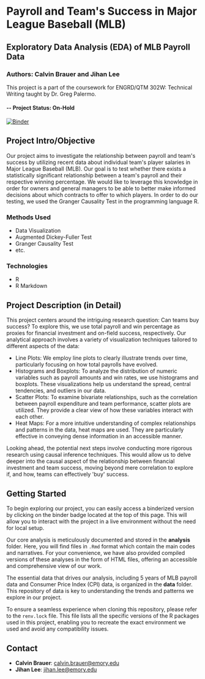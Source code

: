 # Payroll and Team's Success in Major League Baseball (MLB)
## Exploratory Data Analysis (EDA) of MLB Payroll Data
### Authors: Calvin Brauer and Jihan Lee
This project is a part of the coursework for ENGRD/QTM 302W: Technical Writing taught by Dr. Greg Palermo.

#### -- Project Status: On-Hold

[![Binder](http://mybinder.org/badge_logo.svg)](https://mybinder.org/v2/gh/jihan-lee01/eda-project/HEAD)

## Project Intro/Objective
Our project aims to investigate the relationship between payroll and team's success by utilizing recent data about individual team's player salaries in Major League Baseball (MLB). Our goal is to test whether there exists a statistically significant relationship between a team's payroll and their respective winning percentage. We would like to leverage this knowledge in order for owners and general managers to be able to better make informed decisions about which contracts to offer to which players. In order to do our testing, we used the Granger Causality Test in the programming language R.

### Methods Used
* Data Visualization
* Augmented Dickey-Fuller Test
* Granger Causality Test
* etc.

### Technologies
* R 
* R Markdown

## Project Description (in Detail)
This project centers around the intriguing research question: Can teams buy success? To explore this, we use total payroll and win percentage as proxies for financial investment and on-field success, respectively. Our analytical approach involves a variety of visualization techniques tailored to different aspects of the data:

* Line Plots: We employ line plots to clearly illustrate trends over time, particularly focusing on how total payrolls have evolved.
* Histograms and Boxplots: To analyze the distribution of numeric variables such as payroll amounts and win rates, we use histograms and boxplots. These visualizations help us understand the spread, central tendencies, and outliers in our data.
* Scatter Plots: To examine bivariate relationships, such as the correlation between payroll expenditure and team performance, scatter plots are utilized. They provide a clear view of how these variables interact with each other.
* Heat Maps: For a more intuitive understanding of complex relationships and patterns in the data, heat maps are used. They are particularly effective in conveying dense information in an accessible manner.

Looking ahead, the potential next steps involve conducting more rigorous research using causal inference techniques. This would allow us to delve deeper into the causal aspect of the relationship between financial investment and team success, moving beyond mere correlation to explore if, and how, teams can effectively 'buy' success.

## Getting Started
To begin exploring our project, you can easily access a binderized version by clicking on the binder badge located at the top of this page. This will allow you to interact with the project in a live environment without the need for local setup.

Our core analysis is meticulously documented and stored in the **analysis** folder. Here, you will find files in `.Rmd` format which contain the main codes and narratives. For your convenience, we have also provided compiled versions of these analyses in the form of HTML files, offering an accessible and comprehensive view of our work.

The essential data that drives our analysis, including 5 years of MLB payroll data and Consumer Price Index (CPI) data, is organized in the **data** folder. This repository of data is key to understanding the trends and patterns we explore in our project.

To ensure a seamless experience when cloning this repository, please refer to the `renv.lock` file. This file lists all the specific versions of the R packages used in this project, enabling you to recreate the exact environment we used and avoid any compatibility issues.

## Contact
* **Calvin Brauer**: calvin.brauer@emory.edu
* **Jihan Lee**: jihan.lee@emory.edu
